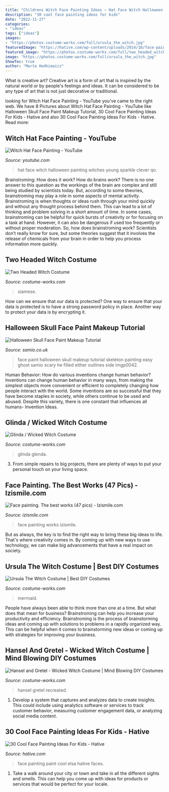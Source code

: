 ```yaml
---
title: "Childrens Witch Face Painting Ideas ~ Hat Face Witch Halloween Painting Witches Young Sparkle Clever Qo"
description: "30 cool face painting ideas for kids"
date: "2022-11-27"
categories:
- "ideas"
tags: ["ideas"]
images:
- "https://photos.costume-works.com/full/ursula_the_witch.jpg"
featuredImage: "https://hative.com/wp-content/uploads/2014/10/face-painting-ideas-for-kids/10-elsa-face-paint.jpg"
featured_image: "https://photos.costume-works.com/full/two_headed_witch.jpg"
image: "https://photos.costume-works.com/full/ursula_the_witch.jpg"
ShowToc: true
author: "Marta Hodkiewicz"
---
```



What is creative art?
Creative art is a form of art that is inspired by the natural world or by people's feelings and ideas. It can be considered to be any type of art that is not just decorative or traditional.

	

		
looking for Witch Hat Face Painting - YouTube you've came to the right web. We have 8 Pictures about Witch Hat Face Painting - YouTube like Halloween Skull Face Paint Makeup Tutorial, 30 Cool Face Painting Ideas For Kids - Hative and also 30 Cool Face Painting Ideas For Kids - Hative. Read more:
		
    
## Witch Hat Face Painting - YouTube

<img loading=lazy src="http://i.ytimg.com/vi/I7kdJX11-Qo/maxresdefault.jpg" onerror="this.onerror=null;this.src='https://tse4.mm.bing.net/th?id=OIP.U6pcT1vojXqxJBKcaAQrVwHaEK&amp;pid=15.1';" alt="Witch Hat Face Painting - YouTube">

_Source: youtube.com_

>hat face witch halloween painting witches young sparkle clever qo. 

	

Brainstroming: How does it work?
How do brains work? There is no one answer to this question as the workings of the brain are complex and still being studied by scientists today. But, according to some theories, brainstroming may play a role in some aspects of mental activity. Brainstroming is when thoughts or ideas rush through your mind quickly and without any thought process behind them. This can lead to a lot of thinking and problem solving in a short amount of time. In some cases, brainstroming can be helpful for quick bursts of creativity or for focusing on a task at hand. However, it can also be dangerous if used too frequently or without proper moderation. So, how does brainstroming work? Scientists don’t really know for sure, but some theories suggest that it involves the release of chemicals from your brain in order to help you process information more quickly.

    
## Two Headed Witch Costume

<img loading=lazy src="https://photos.costume-works.com/full/two_headed_witch.jpg" onerror="this.onerror=null;this.src='https://tse3.mm.bing.net/th?id=OIP.ylWBJzZWS-5KeBOR5Hyw0AHaJ3&amp;pid=15.1';" alt="Two Headed Witch Costume">

_Source: costume-works.com_

>siamese. 

	

How can we ensure that our data is protected?
One way to ensure that your data is protected is to have a strong password policy in place. Another way to protect your data is by encrypting it.

    
## Halloween Skull Face Paint Makeup Tutorial

<img loading=lazy src="http://www.samio.co.uk/wp-content/uploads/2013/10/IMGP0042.jpg" onerror="this.onerror=null;this.src='https://tse4.mm.bing.net/th?id=OIP.9zAIylXZDLKIR01gl8rG8wHaLK&amp;pid=15.1';" alt="Halloween Skull Face Paint Makeup Tutorial">

_Source: samio.co.uk_

>face paint halloween skull makeup tutorial skeleton painting easy ghost samio scary he filled either outlines side imgp0042. 

	

Human Behavior: How do various inventions change human behavior?
Inventions can change human behavior in many ways, from making the simplest objects more convenient or efficient to completely changing how people interact with the world. Some inventions are so successful that they have become staples in society, while others continue to be used and abused. Despite this variety, there is one constant that influences all humans- Invention Ideas.

    
## Glinda / Wicked Witch Costume

<img loading=lazy src="https://photos.costume-works.com/full/glinda_wicked_witch.jpg" onerror="this.onerror=null;this.src='https://tse1.mm.bing.net/th?id=OIP.YJiSbvISxa814DLMEAPOQwHaNa&amp;pid=15.1';" alt="Glinda / Wicked Witch Costume">

_Source: costume-works.com_

>glinda glenda. 

	

3. From simple repairs to big projects, there are plenty of ways to put your personal touch on your living space.

    
## Face Painting. The Best Works (47 Pics) - Izismile.com

<img loading=lazy src="https://img.izismile.com/img/img2/20090302/best_face_painting_07.jpg" onerror="this.onerror=null;this.src='https://tse3.mm.bing.net/th?id=OIP.x1UKzETLaame2WokJ0Px2QHaLD&amp;pid=15.1';" alt="Face painting. The best works (47 pics) - Izismile.com">

_Source: izismile.com_

>face painting works izismile. 

	

But as always, the key is to find the right way to bring these big ideas to life. That's where creativity comes in. By coming up with new ways to use technology, we can make big advancements that have a real impact on society.

    
## Ursula The Witch Costume | Best DIY Costumes

<img loading=lazy src="https://photos.costume-works.com/full/ursula_the_witch.jpg" onerror="this.onerror=null;this.src='https://tse3.mm.bing.net/th?id=OIP.d3vWack3jmX9icUOdHcHpgHaJ3&amp;pid=15.1';" alt="Ursula The Witch Costume | Best DIY Costumes">

_Source: costume-works.com_

>mermaid. 

	

People have always been able to think more than one at a time. But what does that mean for business? Brainstroming can help you increase your productivity and efficiency. Brainstroming is the process of brainstorming ideas and coming up with solutions to problems in a rapidly organized way. This can be helpful when it comes to brainstorming new ideas or coming up with strategies for improving your business.

    
## Hansel And Gretel - Wicked Witch Costume | Mind Blowing DIY Costumes

<img loading=lazy src="https://photos.costume-works.com/full/hansel_and_gretel_wicked_witch4.jpg" onerror="this.onerror=null;this.src='https://tse2.mm.bing.net/th?id=OIP.Myy2h-MabfU12wRZEuJXxAHaJ3&amp;pid=15.1';" alt="Hansel and Gretel - Wicked Witch Costume | Mind Blowing DIY Costumes">

_Source: costume-works.com_

>hansel gretel recreated. 

	

1. Develop a system that captures and analyzes data to create insights. This could include using analytics software or services to track customer behavior, measuring customer engagement data, or analyzing social media content. 

    
## 30 Cool Face Painting Ideas For Kids - Hative

<img loading=lazy src="https://hative.com/wp-content/uploads/2014/10/face-painting-ideas-for-kids/10-elsa-face-paint.jpg" onerror="this.onerror=null;this.src='https://tse2.mm.bing.net/th?id=OIP.gbmaJxLd1yOyBye_s-upuwHaJ4&amp;pid=15.1';" alt="30 Cool Face Painting Ideas For Kids - Hative">

_Source: hative.com_

>face painting paint cool elsa hative faces. 

	

1. Take a walk around your city or town and take in all the different sights and smells. This can help you come up with ideas for products or services that would be perfect for your locale. 

